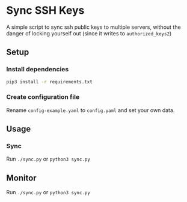 # Sync SSH Keys

A simple script to sync ssh public keys to multiple servers, without the danger of locking yourself out (since it writes to `authorized_keys2`)


## Setup

### Install dependencies

```bash
pip3 install -r requirements.txt
```


### Create configuration file

Rename `config-example.yaml` to `config.yaml` and set your own data.


## Usage

### Sync

Run `./sync.py` or `python3 sync.py`


## Monitor

Run `./sync.py` or `python3 sync.py`
